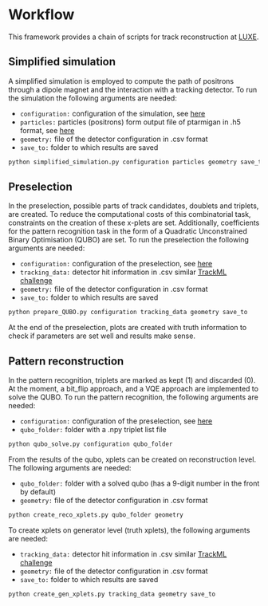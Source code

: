 #  Workflow 

This framework provides a chain of scripts for track reconstruction at [LUXE](https://arxiv.org/abs/2102.02032).

## Simplified simulation
A simplified simulation is employed to compute the path of positrons through a dipole magnet and the interaction with 
a tracking detector. To run the simulation the following arguments are needed:
   * `configuration:` configuration of the simulation, see [here](docs/simplified_simulation_input.md)
   * `particles:` particles (positrons) form output file of ptarmigan in .h5 format, see [here](https://github.com/tgblackburn)
   * `geometry:` file of the detector configuration in .csv format
   * `save_to:` folder to which results are saved

```bash
python simplified_simulation.py configuration particles geometry save_to
```

## Preselection
In the preselection, possible parts of track candidates, doublets and triplets, are created. To reduce the computational
costs of this combinatorial task, constraints on the creation of these x-plets are set. Additionally, coefficients for the
pattern recognition task in the form of a Quadratic Unconstrained Binary Optimisation (QUBO) are set.
To run the preselection the following arguments are needed:
   * `configuration:` configuration of the preselection, see [here](docs/make_triplets_input.md)
   * `tracking_data:` detector hit information in .csv similar [TrackML challenge](https://www.kaggle.com/c/trackml-particle-identification)
   * `geometry:` file of the detector configuration in .csv format
   * `save_to:` folder to which results are saved

```bash
python prepare_QUBO.py configuration tracking_data geometry save_to
```

At the end of the preselection, plots are created with truth information to check if parameters are set well and results 
make sense.

## Pattern reconstruction
In the pattern recognition, triplets are marked as kept (1) and discarded (0). At the moment, a bit_flip approach, and
a VQE approach are implemented to solve the QUBO. To run the pattern recognition, the following arguments are needed:
   * `configuration:` configuration of the preselection, see [here](docs/qubo_solve_input.md)
   * `qubo_folder:` folder with a .npy triplet list file

```bash
python qubo_solve.py configuration qubo_folder
```
From the results of the qubo, xplets can be created on reconstruction level. The following arguments are needed:
   * `qubo_folder:` folder with a solved qubo (has a 9-digit number in the front by default)
   * `geometry:` file of the detector configuration in .csv format

```bash
python create_reco_xplets.py qubo_folder geometry
```

To create xplets on generator level (truth xplets), the following arguments are needed:
   * `tracking_data:` detector hit information in .csv similar [TrackML challenge](https://www.kaggle.com/c/trackml-particle-identification)
   * `geometry:` file of the detector configuration in .csv format
   * `save_to:` folder to which results are saved
```bash
python create_gen_xplets.py tracking_data geometry save_to
```






